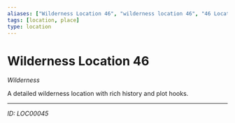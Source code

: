 ```yaml
---
aliases: ["Wilderness Location 46", "wilderness location 46", "46 Location Wilderness"]
tags: [location, place]
type: location
---
```


# Wilderness Location 46

*Wilderness*

A detailed wilderness location with rich history and plot hooks.

---
*ID: LOC00045*